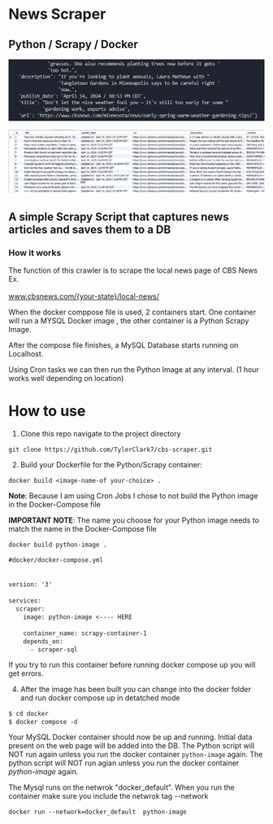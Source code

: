 # News Scraper
## Python / Scrapy / Docker
![alt text](imgs/terminal.png)

![alt text](imgs/workbench.png)



## A simple Scrapy Script that captures news articles and saves them to a DB
### How it works





The function of this crawler is to scrape the local news page of CBS News Ex. 
<br> <br>
www.cbsnews.com/{your-state}/local-news/

When the docker comppose file is used, 2 containers start. One container will run a MYSQL Docker image , the other container is a Python Scrapy Image. 

After the compose file finishes, a MySQL Database starts running on Localhost.

Using Cron tasks we can then run the Python Image at any interval. (1 hour works well depending on location)

# How to use

1. Clone this repo navigate to the project directory
```
git clone https://github.com/TylerClark7/cbs-scraper.git
```

2. Build your Dockerfile for the Python/Scrapy container:

```
docker build <image-name-of your-choice> .
```
<strong>Note</strong>: Because I am using Cron Jobs I chose to not build the Python image in the Docker-Compose file

<b>IMPORTANT NOTE</b>: The name you choose for your Python image needs to match the name in the Docker-Compose file

```
docker build python-image .
```
```
#docker/docker-compose.yml


version: '3'

services:
  scraper:
    image: python-image <---- HERE

    container_name: scrapy-container-1
    depends_on:
      - scraper-sql
```

If you try to run this container before running docker compose up you will get errors.

4. After the image has been built you can change into the docker folder and run docker compose up in detatched mode

```
$ cd docker
$ docker compose -d        
```

Your MySQL Docker container should now be up and running. Initial data present on the web page will be added into the DB. The Python script will NOT run again unless you run the docker container `python-image` again. The python script will NOT run agian unless you run the docker container <i>python-image</i> again. 

The Mysql runs on the netwrok "docker_default". When you run the container make sure you include the netwrok tag --network

```
docker run --network=docker_default  python-image
```



